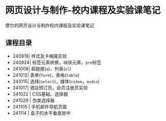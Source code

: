 # 网页设计与制作-校内课程及实验课笔记
摩尔的网页设计与制作校内课程及实验课笔记
## 课程目录
* 240919| 样式及卡梅隆实验
* 240924| 标签元素转换，块状元素，`pre`标签
* 241008| 超链接(`a`)，列表(`ul`)
* 241012| 表单(`form`)，表格(`table`)
* 241015| 选择(`select`)，媒体(`video`，`audio`)
* 241017| 酒店预订页，会员注册页实验
* 241022 | CSS基础、选择器
* 241029 | 伪类选择器
* 241105 | 手机邮件导航页面
* 241114 | 盒子的水平垂直居中